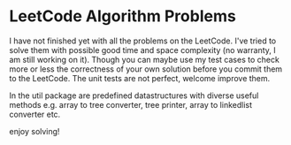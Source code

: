 LeetCode Algorithm Problems
=========================

I have not finished yet with all the problems on the LeetCode. I've tried to solve them with possible good time and space complexity (no warranty, I am still working on it). Though you can maybe use my test cases to check more or less the correctness of your own solution before you commit them to the LeetCode. The unit tests are not perfect, welcome improve them.

In the util package are predefined datastructures with diverse useful methods e.g. array to tree converter, tree printer, array to linkedlist converter etc.

enjoy solving!


